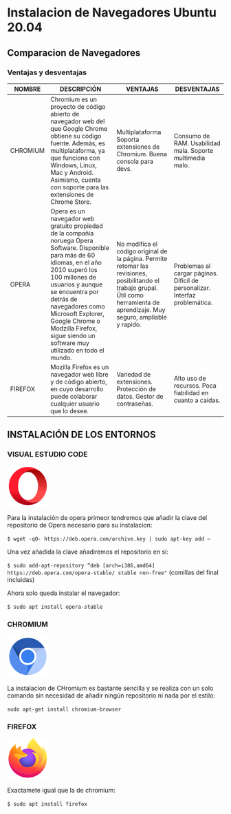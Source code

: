 # Instalacion de Navegadores Ubuntu 20.04

## Comparacion de Navegadores

### Ventajas y desventajas
| NOMBRE   | DESCRIPCIÓN                                                                                                                                                                                                                                                                                                                                      | VENTAJAS                                                                                                                                                                            | DESVENTAJAS                                                                  |
|----------|--------------------------------------------------------------------------------------------------------------------------------------------------------------------------------------------------------------------------------------------------------------------------------------------------------------------------------------------------|-------------------------------------------------------------------------------------------------------------------------------------------------------------------------------------|------------------------------------------------------------------------------|
| CHROMIUM | Chromium es un proyecto de código abierto de navegador web del que Google Chrome obtiene su código fuente. Además, es multiplataforma, ya que funciona con Windows, Linux, Mac y Android. Asimismo, cuenta con soporte para las extensiones de Chrome Store.                                                                                     | Multiplataforma Soporta extensiones de Chromium. Buena consola para devs.                                                                                                           | Consumo de RAM. Usabilidad mala. Soporte multimedia malo.                    |
| OPERA    | Opera es un navegador web gratuito propiedad de la compañía noruega Opera Software. Disponible para más de 60 idiomas, en el año 2010 superó los 100 millones de usuarios y aunque se encuentra por detrás de navegadores como Microsoft Explorer, Google Chrome o Modzilla Firefox, sigue siendo un software muy utilizado en todo el mundo.    | No modifica el código original de la página. Permite retomar las revisiones, posibilitando el trabajo grupal. Útil como herramienta de aprendizaje. Muy seguro, ampliable y rapido. | Problemas al cargar páginas. Difícil de personalizar. Interfaz problemática. |
| FIREFOX  | Mozilla Firefox es un navegador web libre y de código abierto, en cuyo desarrollo puede colaborar cualquier usuario que lo desee.                                                                                                                                                                                                                | Variedad de extensiones. Protección de datos. Gestor de contraseñas.                                                                                                                | Alto uso de recursos. Poca fiabilidad en cuanto a caidas.                    |

## INSTALACIÓN DE LOS ENTORNOS

### VISUAL ESTUDIO CODE

![opera](opera.png)

Para la instalación de opera primeor tendremos que añadir la clave del repositorio de Opera necesario para su instalacion:  

`$ wget -qO- https://deb.opera.com/archive.key | sudo apt-key add –
`

Una vez añadida la clave añadiremos el repositorio en sí:

`$ sudo add-apt-repository “deb [arch=i386,amd64] https://deb.opera.com/opera-stable/ stable non-free"`  (comillas del final incluidas)

Ahora solo queda instalar el navegador:

`$ sudo apt install opera-stable`

### CHROMIUM

![chrome](chromium.png)

La instalacion de CHromium es bastante sencilla y se realiza con un solo comando sin necesidad de añadir ningún repositorio ni nada por el estilo:

`sudo apt-get install chromium-browser`

### FIREFOX

![chrome](ffox.png)

Exactamete igual que la de chromium:

`$ sudo apt install firefox`

